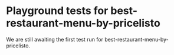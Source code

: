 # Playground tests for best-restaurant-menu-by-pricelisto
We are still awaiting the first test run for best-restaurant-menu-by-pricelisto.

